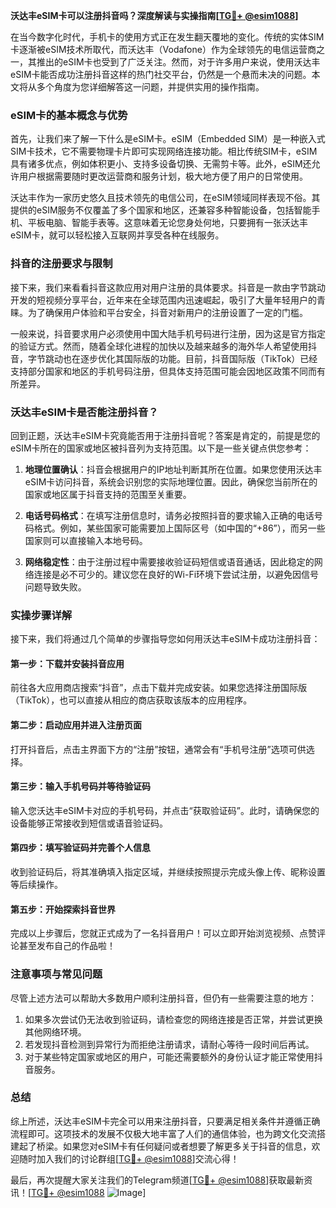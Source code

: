 **沃达丰eSIM卡可以注册抖音吗？深度解读与实操指南[[TG💪+ @esim1088](https://t.me/s/esim1088)]**

在当今数字化时代，手机卡的使用方式正在发生翻天覆地的变化。传统的实体SIM卡逐渐被eSIM技术所取代，而沃达丰（Vodafone）作为全球领先的电信运营商之一，其推出的eSIM卡也受到了广泛关注。然而，对于许多用户来说，使用沃达丰eSIM卡能否成功注册抖音这样的热门社交平台，仍然是一个悬而未决的问题。本文将从多个角度为您详细解答这一问题，并提供实用的操作指南。

### eSIM卡的基本概念与优势

首先，让我们来了解一下什么是eSIM卡。eSIM（Embedded SIM）是一种嵌入式SIM卡技术，它不需要物理卡片即可实现网络连接功能。相比传统SIM卡，eSIM具有诸多优点，例如体积更小、支持多设备切换、无需剪卡等。此外，eSIM还允许用户根据需要随时更改运营商和服务计划，极大地方便了用户的日常使用。

沃达丰作为一家历史悠久且技术领先的电信公司，在eSIM领域同样表现不俗。其提供的eSIM服务不仅覆盖了多个国家和地区，还兼容多种智能设备，包括智能手机、平板电脑、智能手表等。这意味着无论您身处何地，只要拥有一张沃达丰eSIM卡，就可以轻松接入互联网并享受各种在线服务。

### 抖音的注册要求与限制

接下来，我们来看看抖音这款应用对用户注册的具体要求。抖音是一款由字节跳动开发的短视频分享平台，近年来在全球范围内迅速崛起，吸引了大量年轻用户的青睐。为了确保用户体验和平台安全，抖音对新用户的注册设置了一定的门槛。

一般来说，抖音要求用户必须使用中国大陆手机号码进行注册，因为这是官方指定的验证方式。然而，随着全球化进程的加快以及越来越多的海外华人希望使用抖音，字节跳动也在逐步优化其国际版的功能。目前，抖音国际版（TikTok）已经支持部分国家和地区的手机号码注册，但具体支持范围可能会因地区政策不同而有所差异。

### 沃达丰eSIM卡是否能注册抖音？

回到正题，沃达丰eSIM卡究竟能否用于注册抖音呢？答案是肯定的，前提是您的eSIM卡所在的国家或地区被抖音列为支持范围。以下是一些关键点供您参考：

1. **地理位置确认**：抖音会根据用户的IP地址判断其所在位置。如果您使用沃达丰eSIM卡访问抖音，系统会识别您的实际地理位置。因此，确保您当前所在的国家或地区属于抖音支持的范围至关重要。

2. **电话号码格式**：在填写注册信息时，请务必按照抖音的要求输入正确的电话号码格式。例如，某些国家可能需要加上国际区号（如中国的“+86”），而另一些国家则可以直接输入本地号码。

3. **网络稳定性**：由于注册过程中需要接收验证码短信或语音通话，因此稳定的网络连接是必不可少的。建议您在良好的Wi-Fi环境下尝试注册，以避免因信号问题导致失败。

### 实操步骤详解

接下来，我们将通过几个简单的步骤指导您如何用沃达丰eSIM卡成功注册抖音：

#### 第一步：下载并安装抖音应用
前往各大应用商店搜索“抖音”，点击下载并完成安装。如果您选择注册国际版（TikTok），也可以直接从相应的商店获取该版本的应用程序。

#### 第二步：启动应用并进入注册页面
打开抖音后，点击主界面下方的“注册”按钮，通常会有“手机号注册”选项可供选择。

#### 第三步：输入手机号码并等待验证码
输入您沃达丰eSIM卡对应的手机号码，并点击“获取验证码”。此时，请确保您的设备能够正常接收到短信或语音验证码。

#### 第四步：填写验证码并完善个人信息
收到验证码后，将其准确填入指定区域，并继续按照提示完成头像上传、昵称设置等后续操作。

#### 第五步：开始探索抖音世界
完成以上步骤后，您就正式成为了一名抖音用户！可以立即开始浏览视频、点赞评论甚至发布自己的作品啦！

### 注意事项与常见问题

尽管上述方法可以帮助大多数用户顺利注册抖音，但仍有一些需要注意的地方：

1. 如果多次尝试仍无法收到验证码，请检查您的网络连接是否正常，并尝试更换其他网络环境。
2. 若发现抖音检测到异常行为而拒绝注册请求，请耐心等待一段时间后再试。
3. 对于某些特定国家或地区的用户，可能还需要额外的身份认证才能正常使用抖音服务。

### 总结

综上所述，沃达丰eSIM卡完全可以用来注册抖音，只要满足相关条件并遵循正确流程即可。这项技术的发展不仅极大地丰富了人们的通信体验，也为跨文化交流搭建起了桥梁。如果您对eSIM卡有任何疑问或者想要了解更多关于抖音的信息，欢迎随时加入我们的讨论群组[[TG💪+ @esim1088](https://t.me/s/esim1088)]交流心得！

最后，再次提醒大家关注我们的Telegram频道[[TG💪+ @esim1088](https://t.me/s/esim1088)]获取最新资讯！[[TG💪+ @esim1088](https://t.me/s/esim1088) ![Image](https://i.postimg.cc/4NQfJmqS/Snipaste-2025-05-13-00-14-12.png)]